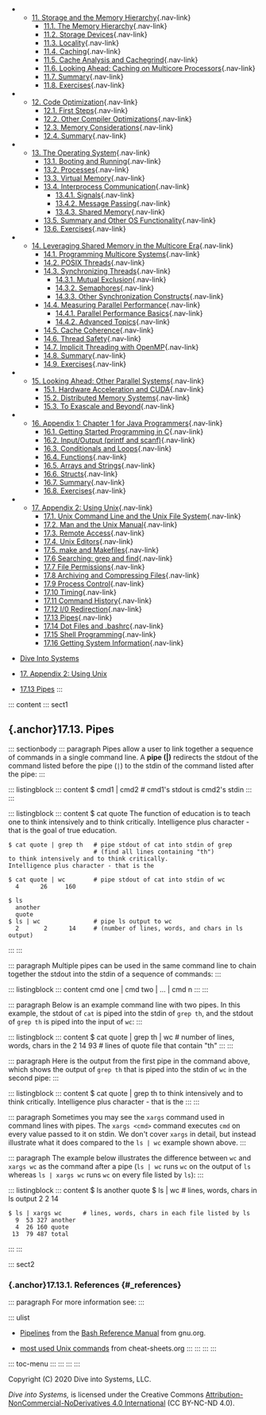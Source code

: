 
-   -   [11. Storage and the Memory
        Hierarchy](../C11-MemHierarchy/index.html){.nav-link}
        -   [11.1. The Memory
            Hierarchy](../C11-MemHierarchy/mem_hierarchy.html){.nav-link}
        -   [11.2. Storage
            Devices](../C11-MemHierarchy/devices.html){.nav-link}
        -   [11.3.
            Locality](../C11-MemHierarchy/locality.html){.nav-link}
        -   [11.4. Caching](../C11-MemHierarchy/caching.html){.nav-link}
        -   [11.5. Cache Analysis and
            Cachegrind](../C11-MemHierarchy/cachegrind.html){.nav-link}
        -   [11.6. Looking Ahead: Caching on Multicore
            Processors](../C11-MemHierarchy/coherency.html){.nav-link}
        -   [11.7. Summary](../C11-MemHierarchy/summary.html){.nav-link}
        -   [11.8.
            Exercises](../C11-MemHierarchy/exercises.html){.nav-link}

-   -   [12. Code Optimization](../C12-CodeOpt/index.html){.nav-link}
        -   [12.1. First Steps](../C12-CodeOpt/basic.html){.nav-link}
        -   [12.2. Other Compiler
            Optimizations](../C12-CodeOpt/loops_functions.html){.nav-link}
        -   [12.3. Memory
            Considerations](../C12-CodeOpt/memory_considerations.html){.nav-link}
        -   [12.4. Summary](../C12-CodeOpt/summary.html){.nav-link}

-   -   [13. The Operating System](../C13-OS/index.html){.nav-link}
        -   [13.1. Booting and Running](../C13-OS/impl.html){.nav-link}
        -   [13.2. Processes](../C13-OS/processes.html){.nav-link}
        -   [13.3. Virtual Memory](../C13-OS/vm.html){.nav-link}
        -   [13.4. Interprocess
            Communication](../C13-OS/ipc.html){.nav-link}
            -   [13.4.1. Signals](../C13-OS/ipc_signals.html){.nav-link}
            -   [13.4.2. Message
                Passing](../C13-OS/ipc_msging.html){.nav-link}
            -   [13.4.3. Shared
                Memory](../C13-OS/ipc_shm.html){.nav-link}
        -   [13.5. Summary and Other OS
            Functionality](../C13-OS/advanced.html){.nav-link}
        -   [13.6. Exercises](../C13-OS/exercises.html){.nav-link}

-   -   [14. Leveraging Shared Memory in the Multicore
        Era](../C14-SharedMemory/index.html){.nav-link}
        -   [14.1. Programming Multicore
            Systems](../C14-SharedMemory/multicore.html){.nav-link}
        -   [14.2. POSIX
            Threads](../C14-SharedMemory/posix.html){.nav-link}
        -   [14.3. Synchronizing
            Threads](../C14-SharedMemory/synchronization.html){.nav-link}
            -   [14.3.1. Mutual
                Exclusion](../C14-SharedMemory/mutex.html){.nav-link}
            -   [14.3.2.
                Semaphores](../C14-SharedMemory/semaphores.html){.nav-link}
            -   [14.3.3. Other Synchronization
                Constructs](../C14-SharedMemory/other_syncs.html){.nav-link}
        -   [14.4. Measuring Parallel
            Performance](../C14-SharedMemory/performance.html){.nav-link}
            -   [14.4.1. Parallel Performance
                Basics](../C14-SharedMemory/performance_basics.html){.nav-link}
            -   [14.4.2. Advanced
                Topics](../C14-SharedMemory/performance_advanced.html){.nav-link}
        -   [14.5. Cache
            Coherence](../C14-SharedMemory/cache_coherence.html){.nav-link}
        -   [14.6. Thread
            Safety](../C14-SharedMemory/thread_safety.html){.nav-link}
        -   [14.7. Implicit Threading with
            OpenMP](../C14-SharedMemory/openmp.html){.nav-link}
        -   [14.8. Summary](../C14-SharedMemory/summary.html){.nav-link}
        -   [14.9.
            Exercises](../C14-SharedMemory/exercises.html){.nav-link}

-   -   [15. Looking Ahead: Other Parallel
        Systems](../C15-Parallel/index.html){.nav-link}
        -   [15.1. Hardware Acceleration and
            CUDA](../C15-Parallel/gpu.html){.nav-link}
        -   [15.2. Distributed Memory
            Systems](../C15-Parallel/distrmem.html){.nav-link}
        -   [15.3. To Exascale and
            Beyond](../C15-Parallel/cloud.html){.nav-link}

-   -   [16. Appendix 1: Chapter 1 for Java
        Programmers](../Appendix1/index.html){.nav-link}
        -   [16.1. Getting Started Programming in
            C](../Appendix1/getting_started.html){.nav-link}
        -   [16.2. Input/Output (printf and
            scanf)](../Appendix1/input_output.html){.nav-link}
        -   [16.3. Conditionals and
            Loops](../Appendix1/conditionals.html){.nav-link}
        -   [16.4. Functions](../Appendix1/functions.html){.nav-link}
        -   [16.5. Arrays and
            Strings](../Appendix1/arrays_strings.html){.nav-link}
        -   [16.6. Structs](../Appendix1/structs.html){.nav-link}
        -   [16.7. Summary](../Appendix1/summary.html){.nav-link}
        -   [16.8. Exercises](../Appendix1/exercises.html){.nav-link}

-   -   [17. Appendix 2: Using Unix](index.html){.nav-link}
        -   [17.1. Unix Command Line and the Unix File
            System](cmdln_basics.html){.nav-link}
        -   [17.2. Man and the Unix Manual](man.html){.nav-link}
        -   [17.3. Remote Access](ssh_scp.html){.nav-link}
        -   [17.4. Unix Editors](editors.html){.nav-link}
        -   [17.5. make and Makefiles](makefiles.html){.nav-link}
        -   [17.6 Searching: grep and find](grep.html){.nav-link}
        -   [17.7 File Permissions](chmod.html){.nav-link}
        -   [17.8 Archiving and Compressing Files](tar.html){.nav-link}
        -   [17.9 Process Control](pskill.html){.nav-link}
        -   [17.10 Timing](timing.html){.nav-link}
        -   [17.11 Command History](history.html){.nav-link}
        -   [17.12 I/0 Redirection](ioredirect.html){.nav-link}
        -   [17.13 Pipes](pipe.html){.nav-link}
        -   [17.14 Dot Files and .bashrc](dotfiles.html){.nav-link}
        -   [17.15 Shell Programming](shellprog.html){.nav-link}
        -   [17.16 Getting System Information](sysinfo.html){.nav-link}



-   [Dive Into Systems](../index-2.html)
-   [17. Appendix 2: Using Unix](index.html)
-   [17.13 Pipes](pipe.html)
:::

::: content
::: sect1
## [](#pipes){.anchor}17.13. Pipes

::: sectionbody
::: paragraph
Pipes allow a user to link together a sequence of commands in a single
command line. A **pipe (\|)** redirects the stdout of the command listed
before the pipe (`|`) to the stdin of the command listed after the pipe:
:::

::: listingblock
::: content
    $ cmd1 | cmd2            # cmd1's stdout is cmd2's stdin
:::
:::

::: listingblock
::: content
    $ cat quote
    The function of education is to teach one
    to think intensively and to think critically.
    Intelligence plus character - that is the
    goal of true education.

    $ cat quote | grep th   # pipe stdout of cat into stdin of grep
                            # (find all lines containing "th")
    to think intensively and to think critically.
    Intelligence plus character - that is the

    $ cat quote | wc        # pipe stdout of cat into stdin of wc
      4      26     160

    $ ls
      another
      quote
    $ ls | wc               # pipe ls output to wc
      2       2      14     # (number of lines, words, and chars in ls output)
:::
:::

::: paragraph
Multiple pipes can be used in the same command line to chain together
the stdout into the stdin of a sequence of commands:
:::

::: listingblock
::: content
    cmd one | cmd two | ... | cmd n
:::
:::

::: paragraph
Below is an example command line with two pipes. In this example, the
stdout of `cat` is piped into the stdin of `grep th`, and the stdout of
`grep th` is piped into the input of `wc`:
:::

::: listingblock
::: content
    $ cat quote | grep th | wc   # number of lines, words, chars in the
      2      14      93          # lines of quote file that contain "th"
:::
:::

::: paragraph
Here is the output from the first pipe in the command above, which shows
the output of `grep th` that is piped into the stdin of `wc` in the
second pipe:
:::

::: listingblock
::: content
    $ cat quote | grep th
    to think intensively and to think critically.
    Intelligence plus character - that is the
:::
:::

::: paragraph
Sometimes you may see the `xargs` command used in command lines with
pipes. The `xargs <cmd>` command executes `cmd` on every value passed to
it on stdin. We don't cover `xargs` in detail, but instead illustrate
what it does compared to the `ls | wc` example shown above.
:::

::: paragraph
The example below illustrates the difference between `wc` and `xargs wc`
as the command after a pipe (`ls | wc` runs `wc` on the output of `ls`
whereas `ls | xargs wc` runs `wc` on every file listed by `ls`):
:::

::: listingblock
::: content
    $ ls
      another
      quote
    $ ls | wc            # lines, words, chars in ls output
      2       2      14

    $ ls | xargs wc      # lines, words, chars in each file listed by ls
      9  53 327 another
      4  26 160 quote
     13  79 487 total
:::
:::

::: sect2
### [](#_references){.anchor}17.13.1. References {#_references}

::: paragraph
For more information see:
:::

::: ulist
-   [Pipelines](https://www.gnu.org/software/bash/manual/html_node/Pipelines.html)
    from the [Bash Reference
    Manual](https://www.gnu.org/software/bash/manual/html_node/index.html)
    from gnu.org.

-   [most used Unix
    commands](https://www.cheat-sheets.org/project/tldr/command/special-most-used-linux-commands/)
    from cheat-sheets.org
:::
:::
:::
:::

::: toc-menu
:::
:::
:::
:::

Copyright (C) 2020 Dive into Systems, LLC.

*Dive into Systems,* is licensed under the Creative Commons
[Attribution-NonCommercial-NoDerivatives 4.0
International](https://creativecommons.org/licenses/by-nc-nd/4.0/) (CC
BY-NC-ND 4.0).
